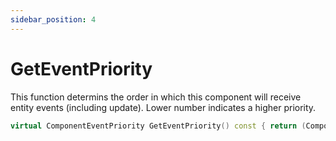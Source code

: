 ```yaml
---
sidebar_position: 4
---
```


# GetEventPriority
This function determins the order in which this component will receive entity events (including update). Lower number indicates a higher priority.
```cpp title="GetEventPriority"
virtual ComponentEventPriority GetEventPriority() const { return (ComponentEventPriority)GetProxyType(); }
```